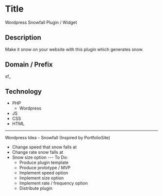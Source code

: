 
# Title
Wordpress Snowfall Plugin / Widget

## Description
Make it snow on your website with this plugin which generates snow.

## Domain / Prefix
sf_

## Technology
* PHP
    * Wordpress
* JS
* CSS
* HTML

________________________________________________________________________________
Wordpress Idea - Snowfall (Inspired by PortfolioSite)
* Change speed that snow falls at
* Change rate snow falls at
* Snow size option
--- To Do:
	* Produce plugin template
	* Produce prototype / MVP
	* Implement speed option
	* Implement size option
	* Implement rate / frequency option
	* Distribute plugin
